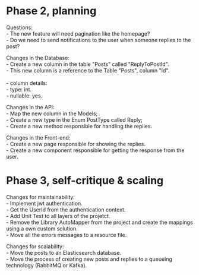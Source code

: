 # Phase 2, planning

Questions:<br/>
	- The new feature will need pagination like the homepage?<br/>
	- Do we need to send notifications to the user when someone replies to the post?<br/>

Changes in the Database:<br/>
	- Create a new column in the table "Posts" called "ReplyToPostId".<br/>
		- This new column is a reference to the Table "Posts", column "Id".<br/>		
		- column details:<br/> 
			- type: int.<br/>
			- nullable: yes.<br/>		
		
Changes in the API:<br/>
	- Map the new column in the Models;<br/>
	- Create a new type in the Enum PostType called Reply;<br/>
	- Create a new method responsible for handling the replies.<br/>
	
Changes in the Front-end:<br/>
	- Create a new page responsible for showing the replies.<br/>
	- Create a new component responsible for getting the response from the user.<br/>
	

# Phase 3, self-critique & scaling

Changes for maintainability:<br/>
	- Implement jwt authentication.<br/> 
	- Get the UserId from the authentication context.<br/> 
	- Add Unit Test to all layers of the projetct.<br/>
	- Remove the Library AutoMapper from the project and create the mappings using a own custom solution.<br/>
	- Move all the errors messages to a resource file.<br/>

Changes for scalability:<br/>
	- Move the posts to an Elasticsearch database.<br/>
	- Move the process of creating new posts and replies to a queueing technology (RabbitMQ or Kafka).<br/>	